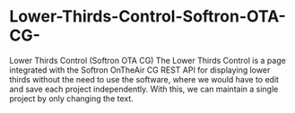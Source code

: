 # Lower-Thirds-Control-Softron-OTA-CG-
Lower Thirds Control (Softron OTA CG)  The Lower Thirds Control is a page integrated with the Softron OnTheAir CG REST API for displaying lower thirds without the need to use the software, where we would have to edit and save each project independently.  With this, we can maintain a single project by only changing the text.
